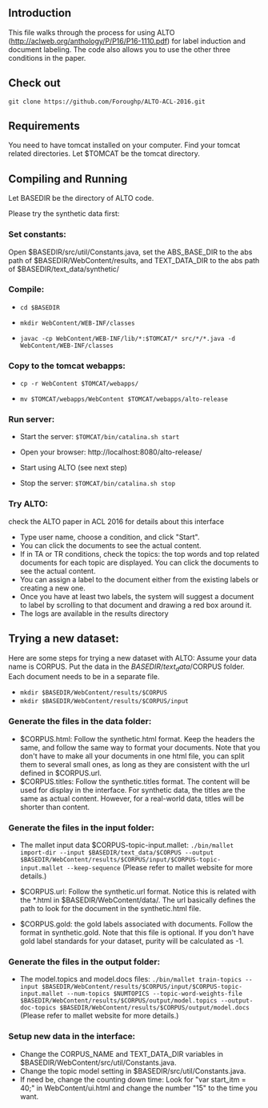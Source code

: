 ## Introduction

This file walks through the process for using ALTO (http://aclweb.org/anthology/P/P16/P16-1110.pdf) for label induction and document labeling. The code also allows you to use the other three conditions in the paper.

## Check out
```
git clone https://github.com/Foroughp/ALTO-ACL-2016.git
```

## Requirements
You need to have tomcat installed on your computer. Find your tomcat related directories. Let $TOMCAT be the tomcat directory.

## Compiling and Running
Let BASEDIR be the directory of ALTO code.

Please try the synthetic data first:
### Set constants:
 Open $BASEDIR/src/util/Constants.java, set the ABS_BASE_DIR to the abs path of $BASEDIR/WebContent/results, and TEXT_DATA_DIR to the abs path of $BASEDIR/text_data/synthetic/
### Compile: 
- `cd $BASEDIR`

- `mkdir WebContent/WEB-INF/classes`

- `javac -cp WebContent/WEB-INF/lib/*:$TOMCAT/* src/*/*.java -d WebContent/WEB-INF/classes`

### Copy to the tomcat webapps:
- `cp -r WebContent $TOMCAT/webapps/`

- `mv $TOMCAT/webapps/WebContent $TOMCAT/webapps/alto-release`

### Run server:
- Start the server: `$TOMCAT/bin/catalina.sh start`

- Open your browser: http://localhost:8080/alto-release/

- Start using ALTO (see next step)

- Stop the server: `$TOMCAT/bin/catalina.sh stop`

### Try ALTO:
check the ALTO paper in ACL 2016 for details about this interface
	
- Type user name, choose a condition, and click "Start".
- You can click the documents to see the actual content.
- If in TA or TR conditions, check the topics: the top words and top related documents for each topic are displayed. You can click the documents to see the actual content.
- You can assign a label to the document either from the existing labels or creating a new one.
- Once you have at least two labels, the system will suggest a document to label by scrolling to that document and drawing a red box around it.
- The logs are available in the results directory

## Trying a new dataset:
Here are some steps for trying a new dataset with ALTO:
Assume your data name is CORPUS. Put the data in the $BASEDIR/text_data/$CORPUS folder. Each document needs to be in a separate file.

- `mkdir $BASEDIR/WebContent/results/$CORPUS`
- `mkdir $BASEDIR/WebContent/results/$CORPUS/input`

### Generate the files in the data folder:
- $CORPUS.html: Follow the synthetic.html format. Keep the headers the same, and follow the same way to format your documents. Note that you don't have to make all your documents in one html file, you can split them to several small ones, as long as they are consistent with the url defined in $CORPUS.url.
- $CORPUS.titles: Follow the synthetic.titles format. The content will be used for display in the interface. For synthetic data, the titles are the same as actual content. However, for a real-world data, titles will be shorter than content.

### Generate the files in the input folder:
- The mallet input data $CORPUS-topic-input.mallet: `./bin/mallet import-dir --input $BASEDIR/text_data/$CORPUS --output $BASEDIR/WebContent/results/$CORPUS/input/$CORPUS-topic-input.mallet --keep-sequence` (Please refer to mallet website for more details.)
- $CORPUS.url: Follow the synthetic.url format. Notice this is related with the *.html in $BASEDIR/WebContent/data/. The url basically defines the path to look for the document in the synthetic.html file. 

- $CORPUS.gold: the gold labels associated with documents. Follow the format in synthetic.gold. Note that this file is optional. If you don't have gold label standards for your dataset, purity will be calculated as -1. 

### Generate the files in the output folder:
- The model.topics and model.docs files: `./bin/mallet train-topics --input $BASEDIR/WebContent/results/$CORPUS/input/$CORPUS-topic-input.mallet --num-topics $NUMTOPICS --topic-word-weights-file  $BASEDIR/WebContent/results/$CORPUS/output/model.topics --output-doc-topics $BASEDIR/WebContent/results/$CORPUS/output/model.docs` (Please refer to mallet website for more details.)

### Setup new data in the interface:
- Change the CORPUS_NAME and TEXT_DATA_DIR variables in $BASEDIR/WebContent/src/util/Constants.java.
- Change the topic model setting in $BASEDIR/src/util/Constants.java.
- If need be, change the counting down time: Look for "var start_itm = 40;" in WebContent/ui.html and change the number "15" to the time you want.
